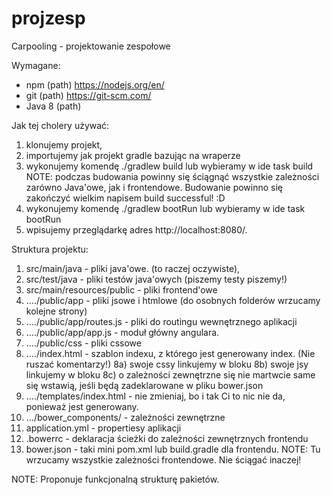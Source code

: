 # projzesp
Carpooling - projektowanie zespołowe

Wymagane:
- npm (path) https://nodejs.org/en/
- git (path) https://git-scm.com/
- Java 8 (path)

Jak tej cholery używać:
1) klonujemy projekt,
2) importujemy jak projekt gradle bazując na wraperze
3) wykonujemy komendę ./gradlew build lub wybieramy w ide task build
NOTE: podczas budowania powinny się ściągnąć wszystkie zależności zarówno Java'owe,
jak i frontendowe. Budowanie powinno się zakończyć wielkim napisem build successful! :D
4) wykonujemy komendę ./gradlew bootRun lub wybieramy w ide task bootRun
5) wpisujemy przeglądarkę adres http://localhost:8080/.

Struktura projektu:
1) src/main/java - pliki java'owe. (to raczej oczywiste),
2) src/test/java - pliki testów java'owych (piszemy testy piszemy!)
3) src/main/resources/public - pliki frontend'owe
4) ..../public/app - pliki jsowe i htmlowe (do osobnych folderów wrzucamy kolejne strony)
5) ..../public/app/routes.js - pliki do routingu wewnętrznego aplikacji
6) ..../public/app/app.js - moduł główny angulara.
7) ..../public/css - pliki cssowe
8) ..../index.html - szablon indexu, z którego jest generowany index. (Nie ruszać komentarzy!)
8a) swoje cssy linkujemy w bloku <!-- build:css css/main.css -->
8b) swoje jsy linkujemy w bloku <!-- build:js js/app.js -->
8c) o zależności zewnętrzne się nie martwcie same się wstawią, jeśli będą zadeklarowane w pliku bower.json
9) ..../templates/index.html - nie zmieniaj, bo i tak Ci to nic nie da, ponieważ jest generowany.
10) .../bower_components/ - zależności zewnętrzne
11) application.yml - propertiesy aplikacji
12) .bowerrc - deklaracja ścieżki do zależności zewnętrznych frontendu
13) bower.json - taki mini pom.xml lub build.gradle dla frontendu.
NOTE: Tu wrzucamy wszystkie zależności frontendowe. Nie ściągać inaczej!

NOTE: Proponuje funkcjonalną strukturę pakietów.
